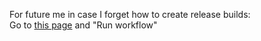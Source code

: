 For future me in case I forget how to create release builds:\
Go to [this page](https://github.com/Ran-Mewo/augment-vip/actions/workflows/release.yml) and "Run workflow"